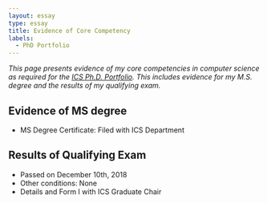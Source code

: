 ```yaml
---
layout: essay  
type: essay  
title: Evidence of Core Competency  
labels:
  - PhD Portfolio
---
```


*This page presents evidence of my core competencies in computer science as required for the [ICS Ph.D. Portfolio](http://www.ics.hawaii.edu/academics/graduate-degree-programs/ph-d-in-ics/#phd-portfolio). This includes evidence for my M.S. degree and the results of my qualifying exam.*

## Evidence of MS degree

* MS Degree Certificate: Filed with ICS Department

## Results of Qualifying Exam

* Passed on December 10th, 2018
* Other conditions: None
* Details and Form I with ICS Graduate Chair



